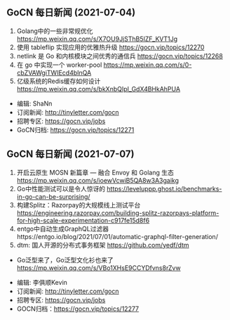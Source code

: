 ## GoCN 每日新闻 (2021-07-04)

1. Golang中的一些非常规优化 https://mp.weixin.qq.com/s/X7OU9JjSThB5IZF_KVT1Jg
2. 使用 tableflip 实现应用的优雅热升级 https://gocn.vip/topics/12270
3. netlink 是 Go 和内核模块之间优秀的通信兵 https://gocn.vip/topics/12268
4. 在 go 中实现一个 worker-pool https://mp.weixin.qq.com/s/0-cbZVAWgiTWIEcd4bInQA
5. 亿级系统的Redis缓存如何设计 https://mp.weixin.qq.com/s/bkXnbQIpI_GdX4BHkAhPUA

- 编辑: ShaNn
- 订阅新闻: http://tinyletter.com/gocn
- 招聘专区: https://gocn.vip/jobs
- GoCN归档: https://gocn.vip/topics/12271

## GoCN 每日新闻 (2021-07-07)

1. 开启云原生 MOSN 新篇章 — 融合 Envoy 和 Golang 生态 https://mp.weixin.qq.com/s/ioewVcwiB5QA8w3A3gaikg
2. Go中性能测试可以是令人惊讶的 https://leveluppp.ghost.io/benchmarks-in-go-can-be-surprising/
3. 构建Splitz：Razorpay的大规模线上测试平台 https://engineering.razorpay.com/building-splitz-razorpays-platform-for-high-scale-experimentation-c917fe15d8f6
4. entgo中自动生成GraphQL过滤器https://entgo.io/blog/2021/07/01/automatic-graphql-filter-generation/
5. dtm: 国人开源的分布式事务框架 https://github.com/yedf/dtm

* Go泛型来了，Go泛型文化衫也来了 https://mp.weixin.qq.com/s/VBo1XHsE9CCYDfvns8rZvw

- 编辑: 李俱顺Kevin
- 订阅新闻: http://tinyletter.com/gocn
- 招聘专区: https://gocn.vip/jobs
- GOCN归档：https://gocn.vip/topics/12277
